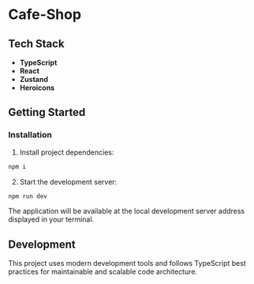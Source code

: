 # Cafe-Shop

## Tech Stack

- **TypeScript**
- **React** 
- **Zustand** 
- **Heroicons** 

## Getting Started

### Installation

1. Install project dependencies:
```bash
npm i
```

2. Start the development server:
```bash
npm run dev
```

The application will be available at the local development server address displayed in your terminal.

## Development

This project uses modern development tools and follows TypeScript best practices for maintainable and scalable code architecture.